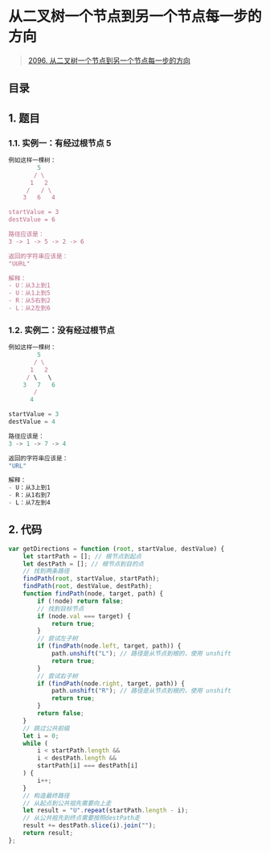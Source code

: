 
# 从二叉树一个节点到另一个节点每一步的方向


> [2096. 从二叉树一个节点到另一个节点每一步的方向](https://leetcode.cn/problems/step-by-step-directions-from-a-binary-tree-node-to-another/)


## 目录
<!-- toc -->
 ## 1. 题目 

### 1.1. 实例一：有经过根节点 5

```javascript
例如这样一棵树：
        5
       / \
      1   2
     /   / \
    3   6   4

startValue = 3
destValue = 6

路径应该是：
3 -> 1 -> 5 -> 2 -> 6

返回的字符串应该是：
"UURL"

解释：
- U：从3上到1
- U：从1上到5
- R：从5右到2
- L：从2左到6

```

### 1.2. 实例二：没有经过根节点

```javascript
例如这样一棵树：
        5
       / \
      1   2
     / \   \
    3   7   6
       /
      4

startValue = 3
destValue = 4

路径应该是：
3 -> 1 -> 7 -> 4

返回的字符串应该是：
"URL"

解释：
- U：从3上到1
- R：从1右到7
- L：从7左到4

```
## 2. 代码

```javascript
var getDirections = function (root, startValue, destValue) {
    let startPath = []; // 根节点到起点
    let destPath = []; // 根节点到目的点
    // 找到两条路径
    findPath(root, startValue, startPath);
    findPath(root, destValue, destPath);
    function findPath(node, target, path) {
        if (!node) return false;
        // 找到目标节点
        if (node.val === target) {
            return true;
        }
        // 尝试左子树
        if (findPath(node.left, target, path)) {
            path.unshift("L"); // 路径是从节点到根的，使用 unshift
            return true;
        }
        // 尝试右子树
        if (findPath(node.right, target, path)) {
            path.unshift("R"); // 路径是从节点到根的，使用 unshift
            return true;
        }
        return false;
    }
    // 跳过公共前缀
    let i = 0;
    while (
        i < startPath.length &&
        i < destPath.length &&
        startPath[i] === destPath[i]
    ) {
        i++;
    }
    // 构造最终路径
    // 从起点到公共祖先需要向上走
    let result = "U".repeat(startPath.length - i);
    // 从公共祖先到终点需要按照destPath走
    result += destPath.slice(i).join("");
    return result;
};
```